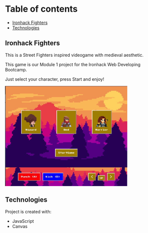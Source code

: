 # Table of contents

* [Ironhack Fighters](#general-info)
* [Technologies](#technologies)

## Ironhack Fighters

This is a Street Fighters inspired videogame with medieval aesthetic.

This game is our Module 1 project for the Ironhack Web Developing Bootcamp.

Just select your character, press Start and enjoy!

<img src="img/start-picture.jpeg" width="400">

## Technologies

Project is created with:

* JavaScript
* Canvas
